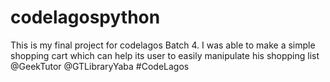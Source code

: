 # codelagospython
This is my final project for codelagos Batch 4. I was able to make a simple shopping cart which can help its user to easily manipulate his shopping list
@GeekTutor @GTLibraryYaba #CodeLagos
